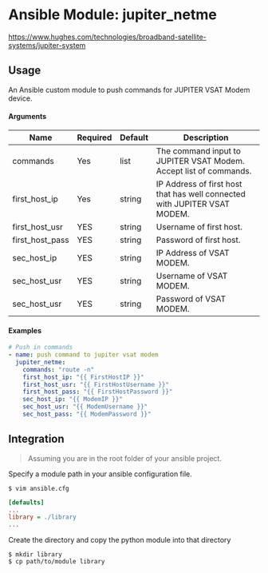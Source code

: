 # Ansible Module: jupiter_netme

https://www.hughes.com/technologies/broadband-satellite-systems/jupiter-system

## Usage

An Ansible custom module to push commands for JUPITER VSAT Modem device.

#### Arguments

| Name             | Required | Default | Description |
|------------------|----------|---------|-------------|
| commands         | Yes      | list    | The command input to JUPITER VSAT Modem. Accept list of commands.  |
| first_host_ip    | Yes      | string  | IP Address of first host that has well connected with JUPITER VSAT MODEM. |
| first_host_usr   | YES      | string  | Username of first host.  |
| first_host_pass  | YES      | string  | Password of first host.  |
| sec_host_ip      | YES      | string  | IP Address of VSAT MODEM.|
| sec_host_usr     | YES      | string  | Username of VSAT MODEM.  |
| sec_host_usr     | YES      | string  | Password of VSAT MODEM.  |

#### Examples

```yml
# Push in commands
- name: push command to jupiter vsat modem
  jupiter_netme:
    commands: "route -n"
    first_host_ip: "{{ FirstHostIP }}"
    first_host_usr: "{{ FirstHostUsername }}"
    first_host_pass: "{{ FirstHostPassword }}"
    sec_host_ip: "{{ ModemIP }}"
    sec_host_usr: "{{ ModemUsername }}"
    sec_host_pass: "{{ ModemPassword }}"
```

## Integration

> Assuming you are in the root folder of your ansible project.

Specify a module path in your ansible configuration file.

```shell
$ vim ansible.cfg
```
```ini
[defaults]
...
library = ./library
...
```

Create the directory and copy the python module into that directory

```shell
$ mkdir library
$ cp path/to/module library
```

